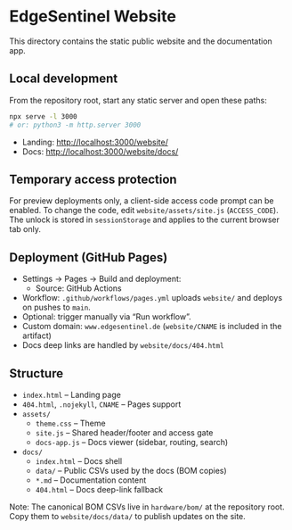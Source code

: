 # EdgeSentinel Website

This directory contains the static public website and the documentation app.

## Local development

From the repository root, start any static server and open these paths:

```sh
npx serve -l 3000
# or: python3 -m http.server 3000
```

- Landing: <http://localhost:3000/website/>
- Docs: <http://localhost:3000/website/docs/>

## Temporary access protection

For preview deployments only, a client-side access code prompt can be enabled.
To change the code, edit `website/assets/site.js` (`ACCESS_CODE`). The unlock
is stored in `sessionStorage` and applies to the current browser tab only.

## Deployment (GitHub Pages)

- Settings → Pages → Build and deployment:
  - Source: GitHub Actions
- Workflow: `.github/workflows/pages.yml` uploads `website/` and deploys on pushes to `main`.
- Optional: trigger manually via “Run workflow”.
- Custom domain: `www.edgesentinel.de` (`website/CNAME` is included in the artifact)
- Docs deep links are handled by `website/docs/404.html`

## Structure

- `index.html` – Landing page
- `404.html`, `.nojekyll`, `CNAME` – Pages support
- `assets/`
  - `theme.css` – Theme
  - `site.js` – Shared header/footer and access gate
  - `docs-app.js` – Docs viewer (sidebar, routing, search)
- `docs/`
  - `index.html` – Docs shell
  - `data/` – Public CSVs used by the docs (BOM copies)
  - `*.md` – Documentation content
  - `404.html` – Docs deep-link fallback

Note: The canonical BOM CSVs live in `hardware/bom/` at the repository root.
Copy them to `website/docs/data/` to publish updates on the site.
